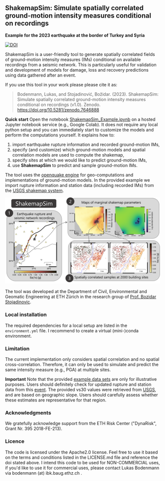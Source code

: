 ## ShakemapSim: Simulate spatially correlated ground-motion intensity measures conditional on recordings

**Example for the 2023 earthquake at the border of Turkey and Syria** 

[![DOI](https://zenodo.org/badge/DOI/10.5281/zenodo.7646888.svg)](https://doi.org/10.5281/zenodo.7646888)

ShakemapSim is a user-friendly tool to generate spatially correlated fields of ground-motion intensity measures (IMs) conditional on available recordings from a seismic network. This is particularly useful for validation and development of models for damage, loss and recovery predictions using data gathered after an event. 

If you use this tool in your work please please cite it as:
> Bodenmann, Lukas, and Stojadinović, Božidar. (2023). ShakemapSim: Simulate spatially correlated ground-motion intensity measures conditional on recordings (v1.0). Zenodo. https://doi.org/10.5281/zenodo.7646888

**Quick start** Open the notebook [ShakemapSim_Example.ipynb](ShakemapSim_Example.ipynb) on a hosted Jupyter notebook service (e.g., Google Colab). It does not require any local python setup and you can immediately start to customize the models and perform the computations yourself. It explains how to: 
1. import earthquake rupture information and recorded ground-motion IMs,
2. specify (and customize) which ground-motion models and spatial correlation models are used to compute the shakemap,
3. specify sites at which we would like to predict ground-motion IMs,
4. use **ShakemapSim** to predict and sample ground-motion IMs. 

The tool uses the [openquake engine](https://github.com/gem/oq-engine#openquake-engine) for geo-computations and implementations of ground-motion models. In the provided example we import rupture information and station data (including recorded IMs) from the [USGS shakemap system](https://earthquake.usgs.gov/data/shakemap/). 

![alt text](https://github.com/bodlukas/ground-motion-simulation-shakemap/blob/main/data/ShakemapSim.png)

The tool was developed at the Department of Civil, Environmental and Geomatic Engineering at ETH Zürich in the research group of [Prof. Bozidar Stojadinovic](https://stojadinovic.ibk.ethz.ch/). 

### Local installation
The required dependencies for a local setup are listed in the `environment.yml` file. I recommend to create a virtual (mini-)conda environment. 

### Limitation
The current implementation only considers spatial correlation and no spatial cross-correlation. Therefore, it can only be used to simulate and predict the same intensity measure (e.g., PGA) at multiple sites.

**Important** Note that the provided [example data sets](data/) are only for illustrative purposes. Users should definitely check for updated rupture and station data from this [event](https://earthquake.usgs.gov/earthquakes/eventpage/us6000jllz/shakemap/metadata). The provided vs30 values were retrieved from [USGS](https://earthquake.usgs.gov/data/vs30/), and are based on geographic slope. Users should carefully assess whether these estimates are representative for that region. 

### Acknowledgments
We gratefully acknowledge support from the ETH Risk Center ("DynaRisk", Grant Nr. 395 2018-FE-213). 

### Licence
The code is licensed under the Apache2.0 license. Feel free to use it based on the terms and conditions listed in the LICENSE.md file and reference the doi stated above. I intend this code to be used for NON-COMMERCIAL uses, if you'd like to use it for commercial uses, please contact Lukas Bodenmann via bodenmann (at) ibk.baug.ethz.ch .

